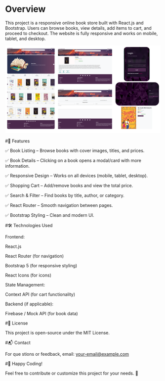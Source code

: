 # Overview
This project is a responsive online book store built with React.js and Bootstrap. Users can browse books, view details, add items to cart, and proceed to checkout.
The website is fully responsive and works on mobile, tablet, and desktop.

![image alt](https://github.com/amr-zayed-205/Book-Store-React/blob/fd501a1426349a4114755f87826170cc12725d9a/project.png)

#🚀 Features

  ✅ Book Listing – Browse books with cover images, titles, and prices.
  
  ✅ Book Details – Clicking on a book opens a modal/card with more information.
  
  ✅ Responsive Design – Works on all devices (mobile, tablet, desktop).
  
  ✅ Shopping Cart – Add/remove books and view the total price.

  ✅ Search & Filter – Find books by title, author, or category.

  ✅ React Router – Smooth navigation between pages.

  ✅ Bootstrap Styling – Clean and modern UI.


#🛠 Technologies Used
 
 Frontend:
  
   React.js
  
   React Router (for navigation)
 
   Bootstrap 5 (for responsive styling)
 
   React Icons (for icons)
   

 State Management:

   Context API (for cart functionality)

   Backend (if applicable):

   Firebase / Mock API (for book data)


#📜 License

This project is open-source under the MIT License.


#📬 Contact

For que
stions or feedback, email: your-email@example.com


#🎉 Happy Coding!

Feel free to contribute or customize this project for your needs. 🚀

